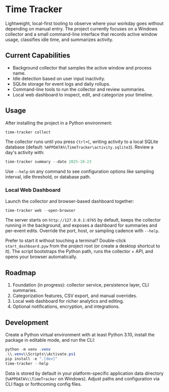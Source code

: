 # Time Tracker

Lightweight, local-first tooling to observe where your workday goes without depending on manual entry. The project currently focuses on a Windows collector and a small command-line interface that records active window usage, classifies idle time, and summarizes activity.

## Current Capabilities

- Background collector that samples the active window and process name.
- Idle detection based on user input inactivity.
- SQLite storage for event logs and daily rollups.
- Command-line tools to run the collector and review summaries.
- Local web dashboard to inspect, edit, and categorize your timeline.

## Usage

After installing the project in a Python environment:

```powershell
time-tracker collect
```

The collector runs until you press `Ctrl+C`, writing activity to a local SQLite database (default: `%APPDATA%\TimeTracker\activity.sqlite3`). Review a day's activity with:

```powershell
time-tracker summary --date 2025-10-23
```

Use `--help` on any command to see configuration options like sampling interval, idle threshold, or database path.

### Local Web Dashboard

Launch the collector and browser-based dashboard together:

```powershell
time-tracker web --open-browser
```

The server starts on `http://127.0.0.1:8765` by default, keeps the collector running in the background, and exposes a dashboard for summaries and per-event edits. Override the port, host, or sampling cadence with `--help`.

Prefer to start it without touching a terminal? Double-click `start_dashboard.pyw` from the project root (or create a desktop shortcut to it). The script bootstraps the Python path, runs the collector + API, and opens your browser automatically.

## Roadmap

1. Foundation (in progress): collector service, persistence layer, CLI summaries.
2. Categorization features, CSV export, and manual overrides.
3. Local web dashboard for richer analytics and editing.
4. Optional notifications, encryption, and integrations.

## Development

Create a Python virtual environment with at least Python 3.10, install the package in editable mode, and run the CLI:

```powershell
python -m venv .venv
.\\.venv\\Scripts\\Activate.ps1
pip install -e ".[dev]"
time-tracker --help
```

Data is stored by default in your platform-specific application data directory (`%APPDATA%\\TimeTracker` on Windows). Adjust paths and configuration via CLI flags or forthcoming config files.
